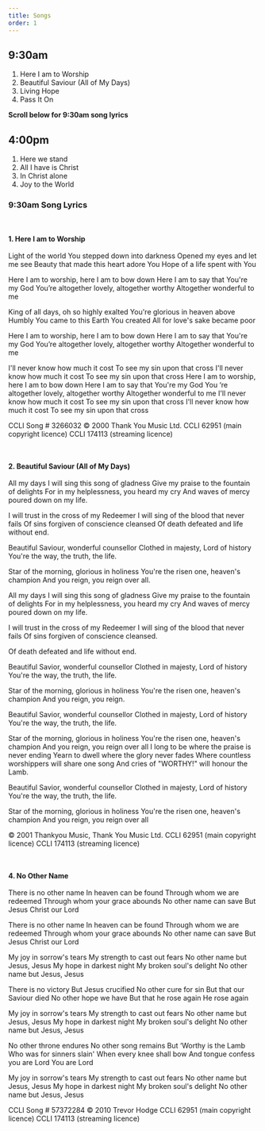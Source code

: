 ```yaml
---
title: Songs
order: 1
---
```


## 9:30am
1. Here I am to Worship
2. Beautiful Saviour (All of My Days)
3. Living Hope
4. Pass It On

**Scroll below for 9:30am song lyrics**

## 4:00pm
1. Here we stand
2. All I have is Christ
3. In Christ alone
4. Joy to the World



### 9:30am Song Lyrics
<br><br>**1. Here I am to Worship**<br><br>
Light of the world
You stepped down into darkness
Opened my eyes and let me see
Beauty that made this heart adore You
Hope of a life spent with You


Here I am to worship, here I am to bow down
Here I am to say that You're my God
You’re altogether lovely, altogether worthy
Altogether wonderful to me

King of all days, oh so highly exalted
You're glorious in heaven above
Humbly You came to this Earth You created
All for love's sake became poor

Here I am to worship, here I am to bow down
Here I am to say that You're my God
You’re altogether lovely, altogether worthy
Altogether wonderful to me

I'll never know how much it cost
To see my sin upon that cross
I'll never know how much it cost
To see my sin upon that cross
Here I am to worship, here I am to bow down
Here I am to say that You're my God
You ‘re altogether lovely, altogether worthy
Altogether wonderful to me
I'll never know how much it cost
To see my sin upon that cross
I'll never know how much it cost
To see my sin upon that cross

CCLI Song # 3266032 © 2000 Thank You Music Ltd.
CCLI 62951 (main copyright licence)
CCLI 174113 (streaming licence)



<br><br>**2. Beautiful Saviour (All of My Days)**<br><br>
All my days I will sing this song of gladness
 Give my praise to the fountain of delights
 For in my helplessness, you heard my cry
 And waves of mercy poured down on my life.
 
 I will trust in the cross of my Redeemer
 I will sing of the blood that never fails
 Of sins forgiven of conscience cleansed
 Of death defeated and life without end.
 
 Beautiful Saviour, wonderful counsellor
 Clothed in majesty, Lord of history
 You're the way, the truth, the life.
 
 Star of the morning, glorious in holiness
 You're the risen one, heaven's champion
 And you reign, you reign over all.
 
 All my days I will sing this song of gladness
 Give my praise to the fountain of delights
 For in my helplessness, you heard my cry
 And waves of mercy poured down on my life.
 
 I will trust in the cross of my Redeemer
 I will sing of the blood that never fails
 Of sins forgiven of conscience cleansed.
 
Of death defeated and life without end.

 Beautiful Savior, wonderful counsellor
 Clothed in majesty, Lord of history
 You're the way, the truth, the life.
 
 Star of the morning, glorious in holiness
 You're the risen one, heaven's champion
 And you reign, you reign.
 
 Beautiful Savior, wonderful counsellor
 Clothed in majesty, Lord of history
 You're the way, the truth, the life.
 
 Star of the morning, glorious in holiness
 You're the risen one, heaven's champion
 And you reign, you reign over all
 I long to be where the praise is never ending
 Yearn to dwell where the glory never fades
 Where countless worshippers will share one song
 And cries of "WORTHY!" will honour the Lamb.
 
 Beautiful Savior, wonderful counsellor
 Clothed in majesty, Lord of history
 You're the way, the truth, the life.
 
 Star of the morning, glorious in holiness
 You're the risen one, heaven's champion
 And you reign, you reign over all

© 2001 Thankyou Music, Thank You Music Ltd.
CCLI 62951 (main copyright licence)
CCLI 174113 (streaming licence)




<br><br> **4. No Other Name** <br><br>
There is no other name
In heaven can be found
Through whom we are redeemed
Through whom your grace abounds
No other name can save
But Jesus Christ our Lord
 
There is no other name
In heaven can be found
Through whom we are redeemed
Through whom your grace abounds
No other name can save
But Jesus Christ our Lord
 
My joy in sorrow's tears
My strength to cast out fears
No other name but Jesus, Jesus
My hope in darkest night
My broken soul's delight
No other name but Jesus, Jesus
 
There is no victory
But Jesus crucified
No other cure for sin
But that our Saviour died
No other hope we have
But that he rose again
He rose again

My joy in sorrow's tears
My strength to cast out fears
No other name but Jesus, Jesus
My hope in darkest night
My broken soul's delight
No other name but Jesus, Jesus
 
No other throne endures
No other song remains
But ‘Worthy is the Lamb
Who was for sinners slain'
When every knee shall bow
And tongue confess you are Lord
You are Lord
 
My joy in sorrow's tears
My strength to cast out fears
No other name but Jesus, Jesus
My hope in darkest night
My broken soul's delight
No other name but Jesus, Jesus

CCLI Song # 57372284 © 2010 Trevor Hodge 
CCLI 62951 (main copyright licence)
CCLI 174113 (streaming licence)






